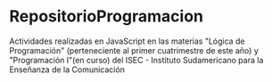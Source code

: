 # RepositorioProgramacion
Actividades realizadas en JavaScript en las materias "Lógica de Programación" (perteneciente al primer cuatrimestre de este año) y "Programación I"(en curso) del ISEC - Instituto Sudamericano para la Enseñanza de la Comunicación
